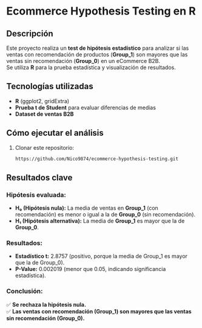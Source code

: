 # Ecommerce Hypothesis Testing en R

## Descripción  
Este proyecto realiza un **test de hipótesis estadístico** para analizar si las ventas con recomendación de productos (**Group_1**) son mayores que las ventas sin recomendación (**Group_0**) en un eCommerce B2B.  
Se utiliza **R** para la prueba estadística y visualización de resultados.

## Tecnologías utilizadas  
- **R** (ggplot2, gridExtra)  
- **Prueba t de Student** para evaluar diferencias de medias  
- **Dataset de ventas B2B**  

## Cómo ejecutar el análisis  
1. Clonar este repositorio:
   ```sh
   https://github.com/Nico9874/ecommerce-hypothesis-testing.git

## Resultados clave  

### **Hipótesis evaluada:**  
- **H₀ (Hipótesis nula):** La media de ventas en **Group_1** (con recomendación) es menor o igual a la de **Group_0** (sin recomendación).  
- **H₁ (Hipótesis alternativa):** La media de **Group_1** es mayor que la de **Group_0**.  

### **Resultados:**  
- **Estadístico t:** 2.8757 (positivo, porque la media de Group_1 es mayor que la de Group_0).  
- **P-Value:** 0.002019 (menor que 0.05, indicando significancia estadística).  

### **Conclusión:**  
✅ **Se rechaza la hipótesis nula.**  
✅ **Las ventas con recomendación (Group_1) son mayores que las ventas sin recomendación (Group_0).**  
